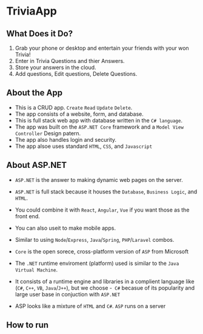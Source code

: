 # TriviaApp

## What Does it Do?
1. Grab your phone or desktop and entertain your friends with your won Trivia!
1. Enter in Trivia Questions and thier Answers.
1. Store your answers in the cloud.
1. Add questions, Edit questions, Delete Questions.

## About the App
- This is a CRUD app. `Create` `Read` `Update` `Delete`.
- The app consists of a website, form, and database.
- This is full stack web app with database written in the `C# language`.
- The app was built on the `ASP.NET Core` framework and a `Model View Controller` Design patern. 
- The app also handles login and security.
- The app alsoe uses standard `HTML`, `CSS`, and `Javascript`

## About ASP.NET
- `ASP.NET` is the answer to making dynamic web pages on the server.
- `ASP.NET` is full stack because it houses the `Database`, `Business Logic`, and `HTML`.
- You could combine it with `React`, `Angular`, `Vue` if you want those as the front end.
- You can also useit to make mobile apps.
- Similar to using `Node`/`Express`, `Java`/`Spring`, `PHP`/`Laravel` combos.
- `Core` is the open sorece, cross-platform version of `ASP` from Microsoft

- The `.NET` runtime enviroment (platform) used is similar to the `Java Virtual Machine`.
- It consists of a runtime engine and libraries in a complient language like (`C#`, `C++`, `VB`, `Java`/`J++`), but we choose -` C#` becasue of its popularity and large user base in conjuction with `ASP.NET`

- ASP looks like a mixture of `HTML` and `C#`. `ASP` runs on a server

## How to run
